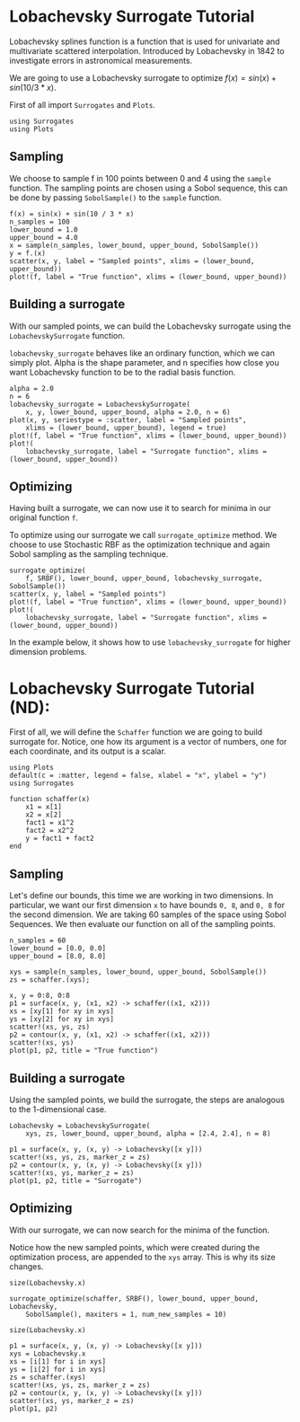 # Lobachevsky Surrogate Tutorial

Lobachevsky splines function is a function that is used for univariate and multivariate scattered interpolation. Introduced by Lobachevsky in 1842 to investigate errors in astronomical measurements.

We are going to use a Lobachevsky surrogate to optimize $f(x)=sin(x)+sin(10/3 * x)$.

First of all import `Surrogates` and `Plots`.

```@example LobachevskySurrogate_tutorial
using Surrogates
using Plots
```

## Sampling

We choose to sample f in 100 points between 0 and 4 using the `sample` function. The sampling points are chosen using a Sobol sequence, this can be done by passing `SobolSample()` to the `sample` function.

```@example LobachevskySurrogate_tutorial
f(x) = sin(x) + sin(10 / 3 * x)
n_samples = 100
lower_bound = 1.0
upper_bound = 4.0
x = sample(n_samples, lower_bound, upper_bound, SobolSample())
y = f.(x)
scatter(x, y, label = "Sampled points", xlims = (lower_bound, upper_bound))
plot!(f, label = "True function", xlims = (lower_bound, upper_bound))
```

## Building a surrogate

With our sampled points, we can build the Lobachevsky surrogate using the `LobachevskySurrogate` function.

`lobachevsky_surrogate` behaves like an ordinary function, which we can simply plot. Alpha is the shape parameter, and n specifies how close you want Lobachevsky function to be to the radial basis function.

```@example LobachevskySurrogate_tutorial
alpha = 2.0
n = 6
lobachevsky_surrogate = LobachevskySurrogate(
    x, y, lower_bound, upper_bound, alpha = 2.0, n = 6)
plot(x, y, seriestype = :scatter, label = "Sampled points",
    xlims = (lower_bound, upper_bound), legend = true)
plot!(f, label = "True function", xlims = (lower_bound, upper_bound))
plot!(
    lobachevsky_surrogate, label = "Surrogate function", xlims = (lower_bound, upper_bound))
```

## Optimizing

Having built a surrogate, we can now use it to search for minima in our original function `f`.

To optimize using our surrogate we call `surrogate_optimize` method. We choose to use Stochastic RBF as the optimization technique and again Sobol sampling as the sampling technique.

```@example LobachevskySurrogate_tutorial
surrogate_optimize(
    f, SRBF(), lower_bound, upper_bound, lobachevsky_surrogate, SobolSample())
scatter(x, y, label = "Sampled points")
plot!(f, label = "True function", xlims = (lower_bound, upper_bound))
plot!(
    lobachevsky_surrogate, label = "Surrogate function", xlims = (lower_bound, upper_bound))
```

In the example below, it shows how to use `lobachevsky_surrogate` for higher dimension problems.

# Lobachevsky Surrogate Tutorial (ND):

First of all, we will define the `Schaffer` function we are going to build surrogate for. Notice, one how its argument is a vector of numbers, one for each coordinate, and its output is a scalar.

```@example LobachevskySurrogate_ND
using Plots
default(c = :matter, legend = false, xlabel = "x", ylabel = "y")
using Surrogates

function schaffer(x)
    x1 = x[1]
    x2 = x[2]
    fact1 = x1^2
    fact2 = x2^2
    y = fact1 + fact2
end
```

## Sampling

Let's define our bounds, this time we are working in two dimensions. In particular, we want our first dimension `x` to have bounds `0, 8`, and `0, 8` for the second dimension. We are taking 60 samples of the space using Sobol Sequences. We then evaluate our function on all of the sampling points.

```@example LobachevskySurrogate_ND
n_samples = 60
lower_bound = [0.0, 0.0]
upper_bound = [8.0, 8.0]

xys = sample(n_samples, lower_bound, upper_bound, SobolSample())
zs = schaffer.(xys);
```

```@example LobachevskySurrogate_ND
x, y = 0:8, 0:8
p1 = surface(x, y, (x1, x2) -> schaffer((x1, x2)))
xs = [xy[1] for xy in xys]
ys = [xy[2] for xy in xys]
scatter!(xs, ys, zs)
p2 = contour(x, y, (x1, x2) -> schaffer((x1, x2)))
scatter!(xs, ys)
plot(p1, p2, title = "True function")
```

## Building a surrogate

Using the sampled points, we build the surrogate, the steps are analogous to the 1-dimensional case.

```@example LobachevskySurrogate_ND
Lobachevsky = LobachevskySurrogate(
    xys, zs, lower_bound, upper_bound, alpha = [2.4, 2.4], n = 8)
```

```@example LobachevskySurrogate_ND
p1 = surface(x, y, (x, y) -> Lobachevsky([x y]))
scatter!(xs, ys, zs, marker_z = zs)
p2 = contour(x, y, (x, y) -> Lobachevsky([x y]))
scatter!(xs, ys, marker_z = zs)
plot(p1, p2, title = "Surrogate")
```

## Optimizing

With our surrogate, we can now search for the minima of the function.

Notice how the new sampled points, which were created during the optimization process, are appended to the `xys` array.
This is why its size changes.

```@example LobachevskySurrogate_ND
size(Lobachevsky.x)
```

```@example LobachevskySurrogate_ND
surrogate_optimize(schaffer, SRBF(), lower_bound, upper_bound, Lobachevsky,
    SobolSample(), maxiters = 1, num_new_samples = 10)
```

```@example LobachevskySurrogate_ND
size(Lobachevsky.x)
```

```@example LobachevskySurrogate_ND
p1 = surface(x, y, (x, y) -> Lobachevsky([x y]))
xys = Lobachevsky.x
xs = [i[1] for i in xys]
ys = [i[2] for i in xys]
zs = schaffer.(xys)
scatter!(xs, ys, zs, marker_z = zs)
p2 = contour(x, y, (x, y) -> Lobachevsky([x y]))
scatter!(xs, ys, marker_z = zs)
plot(p1, p2)
```
